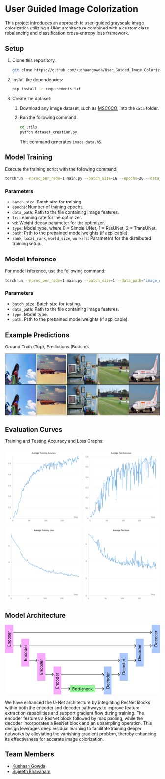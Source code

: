 # User Guided Image Colorization

This project introduces an approach to user-guided grayscale image colorization utilizing a UNet architecture combined with a custom class rebalancing and classification cross-entropy loss framework.

## Setup

1. Clone this repository:

   ```bash
   git clone https://github.com/kushaangowda/User_Guided_Image_Colorization.git
   ```

2. Install the dependencies:

   ```bash
   pip install -r requirements.txt
   ```

3. Create the dataset:

   1. Download any image dataset, such as [MSCOCO](https://cocodataset.org/#download), into the `data` folder.
   2. Run the following command:

      ```bash
      cd utils
      python dataset_creation.py
      ```

      This command generates `image_data.h5`.

## Model Training

Execute the training script with the following command:

```bash
torchrun --nproc_per_node=1 main.py --batch_size=16 --epochs=20 --data_path="image_data.h5" --mode="train" --type=1
```

### Parameters

- `batch_size`: Batch size for training.
- `epochs`: Number of training epochs.
- `data_path`: Path to the file containing image features.
- `lr`: Learning rate for the optimizer.
- `wd`: Weight decay parameter for the optimizer.
- `type`: Model type, where 0 = Simple UNet, 1 = ResUNet, 2 = TransUNet.
- `path`: Path to the pretrained model weights (if applicable).
- `rank`, `local_rank`, `world_size`, `workers`: Parameters for the distributed training setup.

## Model Inference

For model inference, use the following command:

```bash
torchrun --nproc_per_node=1 main.py --batch_size=1 --data_path="image_data_1k.h5" --mode="predict" --type=1 --path=""
```

### Parameters

- `batch_size`: Batch size for testing.
- `data_path`: Path to the file containing image features.
- `type`: Model type.
- `path`: Path to the pretrained model weights (if applicable).

## Example Predictions

Ground Truth (Top), Predictions (Bottom):

![Example Predictions](figures/example_predictions.png)

## Evaluation Curves

Training and Testing Accuracy and Loss Graphs:

<div style="display:flex">
<img src="figures/train_acc.png" style="width:48%;margin:5px"/>
<img src="figures/test_acc.png" style="width:48%;margin:5px"/>
</div>
<div style="display:flex">
<img src="figures/train_loss.png" style="width:48%;margin:5px"/>
<img src="figures/test_loss.png" style="width:48%;margin:5px"/>
</div>

## Model Architecture

![Model Architecture](figures/unet_base.png)

We have enhanced the U-Net architecture by integrating ResNet blocks within both the encoder and decoder pathways to improve feature extraction capabilities and support gradient flow during training. The encoder features a ResNet block followed by max pooling, while the decoder incorporates a ResNet block and an upsampling operation. This design leverages deep residual learning to facilitate training deeper networks by alleviating the vanishing gradient problem, thereby enhancing its effectiveness for accurate image colorization.

## Team Members

- [Kushaan Gowda](https://github.com/kushaangowda)
- [Sujeeth Bhavanam](https://github.com/Sujeeth13)
